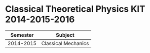 Classical Theoretical Physics KIT 2014-2015-2016
================================================

| Semester  | Subject             |
|-----------|---------------------|
| 2014-2015 | Classical Mechanics |





